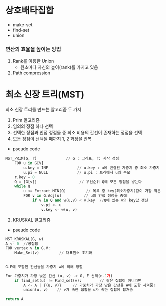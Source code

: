 # 상호배타집합

- make-set
- find-set
- union



### 연산의 효율을 높이는 방법

1. Rank를 이용한 Union
   - 원소마다 자신의 높이(rank)를 가지고 있음
2. Path compression



# 최소 신장 트리(MST)



최소 신장 트리를 만드는 알고리즘 두 가지

1.  Prim 알고리즘
   1.  임의의 정점 하나 선택
   2. 선택한 정점과 인접 정점들 중 최소 비용의 간선이 존재하는 정점을 선택
   3. 모든 정점이 선택될 때까지 1, 2 과정을 반복

- pseudo code

```python
MST_PRIM(G, r)             // G : 그래프, r: 시작 정점
	FOR u in G[V]			
    	u.key = INF             // u.key : u에 연결된 가중치 중 최소 가중치
    	u.pi = NULL				// u.pi : 트리에서 u의 부모
    r.key = 0
    Q = [G[v]]                   // 우선순위 Q에 모든 정점을 넣는다
    while Q
    	u <= Extract_MIN(Q)         // 목록 중 key(최소가중치)값이 가장 작은 정점 가져오기
        FOR v in G.Adj[u]          // u의 인접 정점들 중에
        	if v in Q and w(u,v) < v.key  //Q에 있는 v의 key값 갱신
            	v.pi <- u
                v.key <- w(u, v)
```







2. KRUSKAL 알고리즘

- pseudo code

```python
MST_KRUSKAL(G, w)
A <- 0  //공집합
FOR vertex v in G.V:
    Make_Set(v)         // 대표원소 초기화
    
    
G.E에 포함된 간선들을 가중치 w에 의해 정렬

For 가중치가 가장 낮은 간선 (u, v) -> G, E 선택(n-1개)
	if find_set(u) != Find_set(v):        // 같은 집합이 아니라면
        A <- A | {(u, v)}     // 가중치가 가장 낮은 간선을 A에 포함 시켜줌!
        union(u, v)    // v가 속한 집합을 u가 속한 집합에 합쳐줌
     
return A
```

